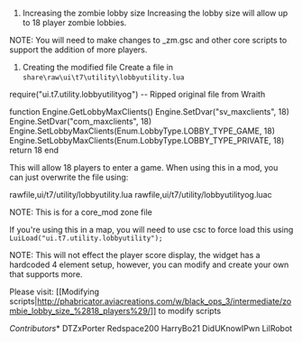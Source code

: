 1.  Increasing the zombie lobby size
Increasing the lobby size will allow up to 18 player zombie lobbies.

NOTE: You will need to make changes to _zm.gsc and other core scripts to support the addition of more players.

1.  Creating the modified file
Create a file in `share\raw\ui\t7\utility\lobbyutility.lua`

require("ui.t7.utility.lobbyutilityog") -- Ripped original file from Wraith

function Engine.GetLobbyMaxClients()
      Engine.SetDvar("sv_maxclients", 18)
      Engine.SetDvar("com_maxclients", 18)
      Engine.SetLobbyMaxClients(Enum.LobbyType.LOBBY_TYPE_GAME, 18)
      Engine.SetLobbyMaxClients(Enum.LobbyType.LOBBY_TYPE_PRIVATE, 18)
      return 18
end

This will allow 18 players to enter a game. When using this in a mod, you can just overwrite the file using:

rawfile,ui/t7/utility/lobbyutility.lua
rawfile,ui/t7/utility/lobbyutilityog.luac


NOTE: This is for a core_mod zone file

If you're using this in a map, you will need to use csc to force load this using `LuiLoad("ui.t7.utility.lobbyutility");`

NOTE: This will not effect the player score display, the widget has a hardcoded 4 element setup, however, you can modify and create your own that supports more.

Please visit: [[Modifying scripts|http://phabricator.aviacreations.com/w/black_ops_3/intermediate/zombie_lobby_size_%2818_players%29/]] to modify scripts

  *Contributors**
DTZxPorter
Redspace200
HarryBo21
DidUKnowIPwn
LilRobot